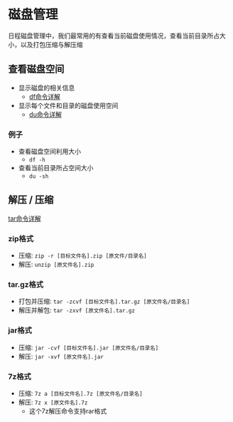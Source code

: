 # 磁盘管理

日程磁盘管理中，我们最常用的有查看当前磁盘使用情况，查看当前目录所占大小，以及打包压缩与解压缩

## 查看磁盘空间

* 显示磁盘的相关信息
  * [df命令详解](https://wangchujiang.com/linux-command/c/df.html)
* 显示每个文件和目录的磁盘使用空间
  * [du命令详解](https://wangchujiang.com/linux-command/c/du.html)

### 例子

* 查看磁盘空间利用大小
  * `df -h`
* 查看当前目录所占空间大小
  * `du -sh`

##  解压 / 压缩

[tar命令详解](https://wangchujiang.com/linux-command/c/tar.html)

### zip格式

* 压缩: `zip -r [目标文件名].zip [原文件/目录名]`
* 解压: `unzip [原文件名].zip`

### tar.gz格式

* 打包并压缩: `tar -zcvf [目标文件名].tar.gz [原文件名/目录名]`
* 解压并解包: `tar -zxvf [原文件名].tar.gz`

### jar格式

* 压缩: `jar -cvf [目标文件名].jar [原文件名/目录名]`
* 解压: `jar -xvf [原文件名].jar`

### 7z格式

* 压缩: `7z a [目标文件名].7z [原文件名/目录名]`
* 解压: `7z x [原文件名].7z`
  * 这个7z解压命令支持rar格式



